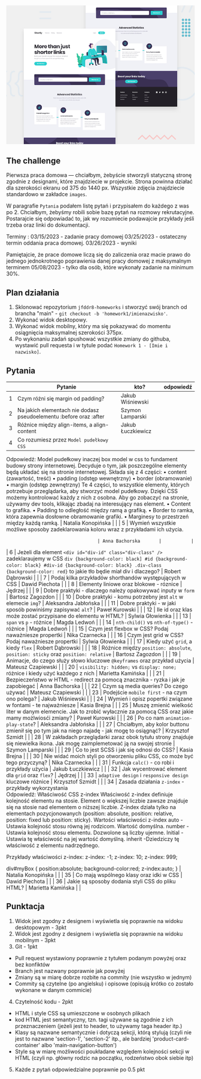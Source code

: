 ![Design preview for the Shortly URL shortening API coding challenge](design/desktop-preview.jpg)

## The challenge

Pierwsza praca domowa — chciałbym, żebyście stworzyli statyczną stronę zgodnie z designami, które znajdziecie w projekcie. Strona powinna działać dla szerokości ekranu od 375 do 1440 px. Wszystkie zdjęcia znajdziecie standardowo w zakładce `images`.

W paragrafie `Pytania` podałem listę pytań i przypisałem do każdego z was po 2. Chciałbym, żebyśmy robili sobie bazę pytań na rozmowy rekrutacyjne. Postarajcie się odpowiadać to, jak wy rozumiecie podawajcie przykłady jeśli trzeba oraz linki do dokumentacji.

Terminy :
03/15/2023 - zadanie pracy domowej
03/25/2023 - ostateczny termin oddania praca domowej.
03/26/2023 - wyniki

Pamiętajcie, że prace domowe liczą się do zaliczenia oraz macie prawo do jednego jednokrotnego poprawienia danej pracy domowej z maksymalnym terminem 05/08/2023 - tylko dla osób, które wykonały zadanie na minimum 30%.

## Plan działania

1. Sklonować repozytorium `jfddr8-homeworks` i stworzyć swój branch od brancha "main" - `git checkout -b 'homework1/imienazwisko'`.
2. Wykonać widok desktopowy.
3. Wykonać widok mobilny, który ma się pokazywać do momentu osiągnięcia maksymalnej szerokości 375px.
4. Po wykonaniu zadań spushować wszystkie zmiany do githuba, wystawić pull requesta i w tytule podać `Homework 1 - [Imie i nazwisko]`.

## Pytania

|     | Pytanie                                                            | kto?              | odpowiedź |
| --- | ------------------------------------------------------------------ | ----------------- | --------- |
| 1   | Czym różni się margin od padding?                                  | Jakub Wiśniewski  |           |
| 2   | Na jakich elementach nie dodasz pseudoelementu :before oraz :after | Szymon Lamparski  |           |
| 3   | Różnice między align-items, a align-content                        | Jakub Łuczkiewicz |           |
| 4   | Co rozumiesz przez `Model pudełkowy CSS`                           |

Odpowiedź:
Model pudełkowy inaczej box model w css to fundament budowy strony internetowej. Decyduje o tym, jak poszczególne elementy będą układać się na stronie internetowej.
Składa się z 4 części:
• content (zawartość, treść)
• padding (odstęp wewnętrzny)
• border (obramowanie)
• margin (odstęp zewnętrzny)
Te 4 części, to wszystkie elementy, których potrzebuje przeglądarka, aby stworzyć model pudełkowy. Dzięki CSS możemy kontrolować każdy z nich z osobna.
Aby go zobaczyć na stronie, używamy dev tools, klikając zbadaj na interesujący nas element.
• Content to grafika.
• Padding to odległość między ramą a grafiką.
• Border to ramka, która zapewnia dosłowne obramowanie grafiki.
• Marginesy to przestrzeń między każdą ramką.
| Natalia Konopińska | |
| 5 | Wymień wszystkie możliwe sposoby zadeklarowania koloru wraz z przykładami ich użycia.

                                      | Anna Bachorska       |           |

| 6 | Jeżeli dla element `<div id="div-id" class="div-class" />` zadeklaraujemy w CSS `div {background-color: black] #id {background-color: black} #div-id {background-color: black} .div-class {background-color: red}` to jakie tło będie miał div i dlaczego? | Robert Dąbrowski | |
| 7 | Podaj kilka przykładów shorthandów występujących w CSS | Dawid Piechota | |
| 8 | Elementy liniowe oraz blokowe - róznice | Jędrzej | |
| 9 | Dobre praktyki - dlaczego należy opakowywać inputy w `form` | Bartosz Zagozdon | |
| 10 | Dobre praktyki - komu potrzebny jest `alt` w elemecie `img`? | Aleksandra Jabłońska | |
| 11 | Dobre praktyki - w jaki sposób powiniśmy zapisywać `alt`? | Paweł Kurowski | |
| 12 | Ile id oraz klas może zostać przypisane do elementu w HTML? | Sylwia Głowienka | |
| 13 | `span` vs `p` - różnice | Magda Ledwoń | |
| 14 | `nth-child()` vs `nth-of-type()` - różnice | Magda Ledwoń | |
| 15 | Czym jest flexbox w CSS? Podaj naważniesze propertki | Nika Czarnecka | |
| 16 | Czym jest grid w CSS? Podaj naważniesze propertki | Sylwia Głowienka | |
| 17 | Kiedy użyć `grid`, a kiedy `flex` | Robert Dąbrowski | |
| 18 | Różnice między `position: absolute`, `position: sticky` oraz `position: relative` | Bartosz Zagozdon | |
| 19 | Animacje, do czego służy słowo kluczowe `@keyframes` oraz przykład użycia | Mateusz Czapiewski | |
| 20 | `visibility: hidden;` vs `display: none;` różnice i kiedy użyć każdego z nich | Marietta Kamińska | |
| 21 | Bezpieczeństwo w HTML - redirect za pomocą znacznika <a> - ryzka i jak je zapobiegać | Anna Bachorska | |
| 22 | Czym są media queries? Do czego używać | Mateusz Czapiewski | |
| 23 | Podejście `mobile first` - na czym ono polega? | Jakub Wiśniewski | |
| 24 | Wymień i opisz popertki związane w fontami - te najważniesze | Kasia Brejna | |
| 25 | Muszę zmienić wielkość liter w danym elemencie. Jak to zrobić wyłacznie za pomocą CSS oraz jakie mamy możlwiosći zmiany? | Paweł Kurowski | |
| 26 | Po co nam `animation-play-state`? | Aleksandra Jabłońska | |
| 27 | Chciałbym, aby kolor buttonu zmienił się po tym jak na niego najadę - jak mogę to osiągnąć? | Krzysztof Szmidt | |
| 28 | W zakładach przeglądarki zaraz obok tytułu strony znajduje się niewielka ikona. Jak mogę zaimplemetować ją na swojej stronie | Szymon Lamparski | |
| 29 | Co to jest SCSS i jak się odnosi do CSS? | Kasia Brejna | |
| 30 | Nie widać moich styli po otworzeniu pliku CSS, co może być tego przyczyną? | Nika Czarnecka | |
| 31 | Funkcja `calc()` - co robi i przykłady użycia | Jakub Łuczkiewicz | |
| 32 | Jak wycentrować element dla `grid` oraz `flex`? | Jędrzej | |
| 33 | `adaptive design` i `responsive design` kluczowe różnice | Krzysztof Szmidt | |
| 34 | Zasada działania `z-index` - przykłady wykorzystania  
Odpowiedź:
Właściwość CSS z-index
Właściwość z-index definiuje kolejność elementu na stosie.
Element o większej liczbie zawsze znajduje się na stosie nad elementem o niższej liczbie.
Z-index działa tylko na elementach pozycjonowanych (position: absolute, position: relative, position: fixed lub position: sticky).
Wartości właściwości z-index
auto -Ustawia kolejność stosu równą jej rodzicom. Wartość domyślna.
number -Ustawia kolejność stosu elementu. Dozwolone są liczby ujemne.
Initial -Ustawia tę właściwość na jej wartość domyślną.
inherit -Dziedziczy tę właściwość z elementu nadrzędnego.

Przykłady właściwości z-index:
z-index: -1;
z-index: 10;
z-index: 999;

div#myBox {
position:absolute;
background-color:red;
z-index:auto;
}
| Natalia Konopińska | |
| 35 | Co mają wspólnego klasy oraz idki w CSS | Dawid Piechota | |
| 36 | Jakie są sposoby dodania styli CSS do pliku HTML? | Marietta Kamińska | |

## Punktacja

1. Widok jest zgodny z designem i wyświetla się poprawnie na widoku desktopowym - 3pkt
2. Widok jest zgodny z designem i wyświetla się poprawnie na widoku mobilnym - 3pkt
3. Git - 1pkt

- Pull request wystawiony poprawnie z tytułem podanym powyżej oraz bez konfiktów
- Branch jest nazwany poprawnie jak powyżej
- Zmiany są w miarę dobrze rozbite na commity (nie wszystko w jednym)
- Commity są czytelne (po angielsku) i opisowe (opisują krótko co zostało wykonane w danym commicie)

4. Czytelność kodu - 2pkt

- HTML i style CSS są umieszczone w osobnych plikach
- kod HTML jest semantyczny, tzn. tagi używane są zgodnie z ich przeznaczeniem (jeżeli jest to header, to używamy taga header itp.)
- Klasy są nazwane semantycznie i dotyczą sekcji, którą stylują (czyli nie jest to nazwane 'section-1', 'section-2' itp., ale bardziej 'product-card-container' albo 'main-navigation-button')
- Style są w miarę możliwości poukładane względem kolejności sekcji w HTML (czyli np. główny rodzic na początku, rodzeństwo obok siebie itp)

5. Każde z pytań odpowiedzialne poprawnie po 0.5 pkt
